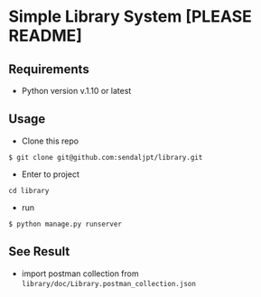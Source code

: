 
# Simple Library System [PLEASE README]

## Requirements

- Python version v.1.10 or latest

## Usage

- Clone this repo
```
$ git clone git@github.com:sendaljpt/library.git
```
- Enter to project
```
cd library
```
- run
```
$ python manage.py runserver
```

## See Result
- import postman collection from `library/doc/Library.postman_collection.json`
